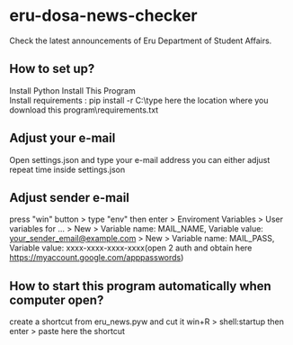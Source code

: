 # eru-dosa-news-checker
Check the latest announcements of Eru Department of Student Affairs.

## How to set up?
Install Python 
Install This Program  
Install requirements : pip install -r C:\type here the location where you download this program\requirements.txt

## Adjust your e-mail
Open settings.json and type your e-mail address you can either adjust repeat time inside settings.json

## Adjust sender e-mail
press "win" button > type "env" then enter > Enviroment Variables > User variables for ... > New > Variable name: MAIL_NAME, Variable value: your_sender_email@example.com > New > Variable name: MAIL_PASS, Variable value: xxxx-xxxx-xxxx-xxxx(open 2 auth and obtain here https://myaccount.google.com/apppasswords)

## How to start this program automatically when computer open?
create a shortcut from eru_news.pyw and cut it
win+R > shell:startup then enter > paste here the shortcut 